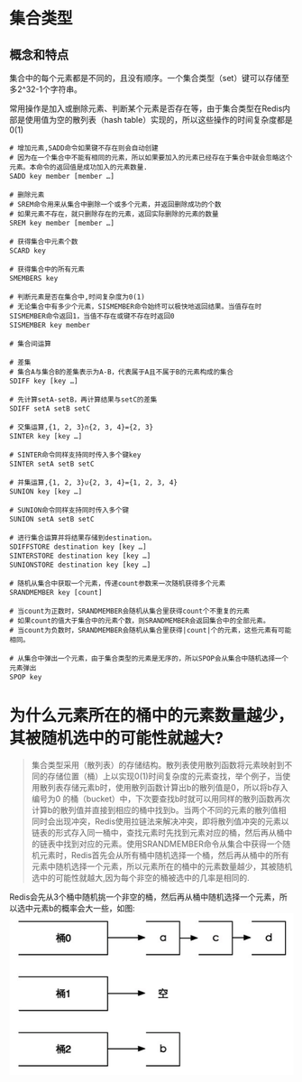 # 集合类型

## 概念和特点

集合中的每个元素都是不同的，且没有顺序。一个集合类型（set）键可以存储至多2^32-1个字符串。

常用操作是加入或删除元素、判断某个元素是否存在等，由于集合类型在Redis内部是使用值为空的散列表（hash table）实现的，所以这些操作的时间复杂度都是0(1)

```shell
# 增加元素,SADD命令如果键不存在则会自动创建
# 因为在一个集合中不能有相同的元素，所以如果要加入的元素已经存在于集合中就会忽略这个元素。本命令的返回值是成功加入的元素数量.
SADD key member [member …]

# 删除元素
# SREM命令用来从集合中删除一个或多个元素，并返回删除成功的个数
# 如果元素不存在，就只删除存在的元素，返回实际删除的元素的数量
SREM key member [member …]

# 获得集合中元素个数
SCARD key

# 获得集合中的所有元素
SMEMBERS key

# 判断元素是否在集合中,时间复杂度为0(1)
# 无论集合中有多少个元素，SISMEMBER命令始终可以极快地返回结果。当值存在时SISMEMBER命令返回1，当值不存在或键不存在时返回0
SISMEMBER key member

# 集合间运算

# 差集
# 集合A与集合B的差集表示为A-B，代表属于A且不属于B的元素构成的集合
SDIFF key [key …]

# 先计算setA-setB，再计算结果与setC的差集
SDIFF setA setB setC

# 交集运算,{1, 2, 3}∩{2, 3, 4}={2, 3}
SINTER key [key …]

# SINTER命令同样支持同时传入多个键key
SINTER setA setB setC

# 并集运算,{1, 2, 3}∪{2, 3, 4}={1, 2, 3, 4}
SUNION key [key …]

# SUNION命令同样支持同时传入多个键
SUNION setA setB setC

# 进行集合运算并将结果存储到destination。
SDIFFSTORE destination key [key …]
SINTERSTORE destination key [key …]
SUNIONSTORE destination key [key …]

# 随机从集合中获取一个元素，传递count参数来一次随机获得多个元素
SRANDMEMBER key [count]

# 当count为正数时，SRANDMEMBER会随机从集合里获得count个不重复的元素
# 如果count的值大于集合中的元素个数，则SRANDMEMBER会返回集合中的全部元素。
# 当count为负数时，SRANDMEMBER会随机从集合里获得|count|个的元素，这些元素有可能相同。

# 从集合中弹出一个元素，由于集合类型的元素是无序的，所以SPOP会从集合中随机选择一个元素弹出
SPOP key
```

# 为什么元素所在的桶中的元素数量越少，其被随机选中的可能性就越大?

>集合类型采用（散列表）的存储结构。散列表使用散列函数将元素映射到不同的存储位置（桶）上以实现0(1)时间复杂度的元素查找，举个例子，当使用散列表存储元素b时，使用散列函数计算出b的散列值是0，所以将b存入编号为0 的桶（bucket）中，下次要查找b时就可以用同样的散列函数再次计算b的散列值并直接到相应的桶中找到b。当两个不同的元素的散列值相同时会出现冲突，Redis使用拉链法来解决冲突，即将散列值冲突的元素以链表的形式存入同一桶中，查找元素时先找到元素对应的桶，然后再从桶中的链表中找到对应的元素。使用SRANDMEMBER命令从集合中获得一个随机元素时，Redis首先会从所有桶中随机选择一个桶，然后再从桶中的所有元素中随机选择一个元素，所以元素所在的桶中的元素数量越少，其被随机选中的可能性就越大,因为每个非空的桶被选中的几率是相同的.

Redis会先从3个桶中随机挑一个非空的桶，然后再从桶中随机选择一个元素，所以选中元素b的概率会大一些，如图:![bucket](./redis-set-bucket.png)